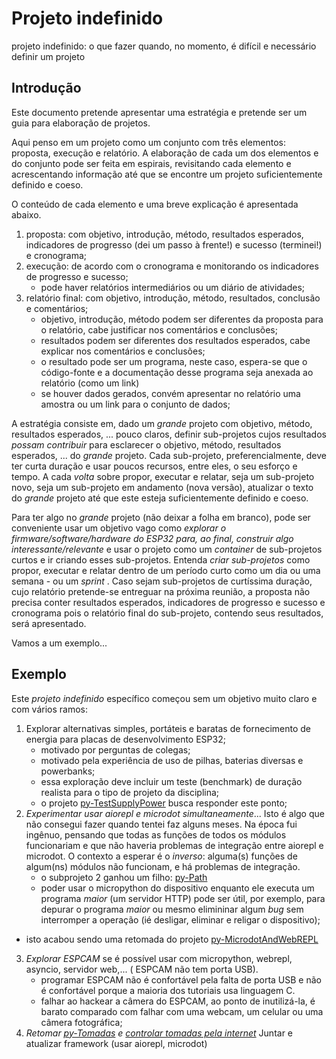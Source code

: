 # Projeto indefinido

projeto indefinido: o que fazer quando, no momento, é difícil e necessário definir um projeto

## Introdução

Este documento pretende apresentar uma estratégia e pretende ser um guia para elaboração de projetos.

Aqui penso em um projeto como um conjunto com três elementos: proposta, execução e relatório. A elaboração de cada um dos elementos e do conjunto pode ser feita em espirais, revisitando cada elemento e acrescentando informação até que se encontre um projeto suficientemente definido e coeso. 

O conteúdo de cada elemento e uma breve explicação é apresentada abaixo.

1. proposta: com objetivo, introdução, método, resultados esperados, indicadores de progresso (dei um passo à frente!) e sucesso (terminei!) e cronograma; 
2. execução: de acordo com o cronograma e monitorando os indicadores de progresso e sucesso;
   - pode haver relatórios intermediários ou um diário de atividades;
3. relatório final: com objetivo, introdução, método, resultados, conclusão e comentários;
   - objetivo, introdução, método podem ser diferentes da proposta para o relatório, cabe justificar nos comentários e conclusões;
   - resultados podem ser diferentes dos resultados esperados, cabe explicar nos comentários e conclusões;
   - o resultado pode ser um programa, neste caso, espera-se que o código-fonte e a documentação desse programa seja anexada ao relatório (como um link)
   - se houver dados gerados, convém apresentar no relatório uma amostra ou um link para o conjunto de dados;
     
A estratégia consiste em, dado um *grande* projeto com objetivo, método, resultados esperados, ... pouco claros, definir sub-projetos cujos resultados *possam contribuir* para esclarecer o objetivo, método, resultados esperados, ... do *grande* projeto. Cada sub-projeto, preferencialmente, deve ter curta duração e usar poucos recursos, entre eles, o seu esforço e tempo. A cada *volta* sobre propor, executar e relatar, seja um sub-projeto novo, seja um sub-projeto em andamento (nova versão), atualizar o texto do *grande* projeto até que este esteja suficientemente definido e coeso. 

Para ter algo no *grande* projeto (não deixar a folha em branco), pode ser conveniente usar um objetivo vago como *explorar o firmware/software/hardware do ESP32 para, ao final, construir algo interessante/relevante* e usar o projeto como um *container* de sub-projetos curtos e ir criando esses sub-projetos. Entenda *criar sub-projetos* como propor, executar e relatar dentro de um período curto como um dia ou uma semana - ou um *sprint* .  Caso sejam sub-projetos de curtíssima duração, cujo relatório pretende-se entreguar na próxima reunião, a proposta não precisa conter resultados esperados, indicadores de progresso e sucesso e cronograma pois o relatório final do sub-projeto, contendo seus resultados, será apresentado.

Vamos a um exemplo...

## Exemplo

Este *projeto indefinido* específico começou sem um objetivo muito claro e com vários ramos:
  
1. Explorar alternativas simples, portáteis e baratas de fornecimento de energia para placas de desenvolvimento ESP32;
   - motivado por perguntas de colegas;
   - motivado pela experiência de uso de pilhas, baterias diversas e powerbanks;
   - essa exploração deve incluir um teste (benchmark) de duração realista para o tipo de projeto da disciplina;
   - o projeto [py-TestSupplyPower](/projetos/py-TestSupplyPower) busca responder este ponto;
2. *Experimentar usar aiorepl e microdot simultaneamente*... Isto é algo que não consegui fazer quando tentei faz alguns meses. Na época fui ingênuo, pensando que todas as funções de todos os módulos funcionariam e que não haveria problemas de integração entre aiorepl e microdot. O contexto a esperar é o *inverso*: alguma(s) funções de algum(ns) módulos não funcionam, e há problemas de integração.
   - o subprojeto 2 ganhou um filho: [py-Path](projetos/py-Path)  
   - poder usar o micropython do dispositivo enquanto ele executa um programa *maior* (um servidor HTTP) pode ser útil, por exemplo, para depurar o programa *maior* ou mesmo elimininar algum *bug* sem interromper a operação (ié desligar, eliminar e religar o dispositivo);
  - isto acabou sendo uma retomada do projeto [py-MicrodotAndWebREPL](/projetos/py-MicrodotAndWebREPL)
3. *Explorar ESPCAM* se é possível usar com micropython, webrepl, asyncio, servidor web,... ( ESPCAM não tem porta USB).
   - programar ESPCAM não é confortável pela falta de porta USB e não é confortável porque a maioria dos tutoriais usa linguagem C.
   - falhar ao hackear a câmera do ESPCAM, ao ponto de inutilizá-la, é barato comparado com falhar com uma webcam, um celular ou uma câmera fotográfica;
4. *Retomar [py-Tomadas](./projetos/py-tomadas) e [controlar tomadas pela internet](./projetos/ControlarTomadaPelaInternet)* Juntar e atualizar framework (usar aiorepl, microdot)



 
